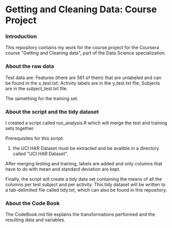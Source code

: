 # Getting and Cleaning Data: Course Project

### Introduction
This repository contains my work for the course project for the Coursera course "Getting and Cleaning data", part of the Data Science specialization.

### About the raw data
Test data are:
Features (there are 561 of them) that are unlabeled and can be found in the x_test.txt; 
Activity labels are in the y_test.txt file;
Subjects are in the subject_test.txt file.

The samething for the training set.

### About the script and the tidy dataset
I created a script called run_analysis.R which will merge the test and training sets together.

Prerequisites for this script:

1. the UCI HAR Dataset must be extracted and be availble in a directory called "UCI HAR Dataset".

After merging testing and training, labels are added and only columns that have to do with mean and standard deviation are kept.

Finally, the script will create a tidy data set containing the means of all the columns per test subject and per activity.
This tidy dataset will be written to a tab-delimited file called tidy.txt, which can also be found in this repository.

### About the Code Book
The CodeBook.md file explains the transformations performed and the resulting data and variables.
